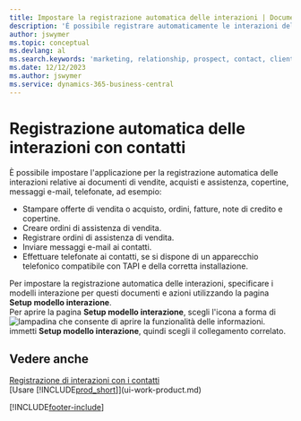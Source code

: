 ```yaml
---
title: Impostare la registrazione automatica delle interazioni | Documenti Microsoft
description: 'È possibile registrare automaticamente le interazioni del client o clienti, ad esempio, per le vendite, acquisti e documenti di assistenza o telefonate.'
author: jswymer
ms.topic: conceptual
ms.devlang: al
ms.search.keywords: 'marketing, relationship, prospect, contact, client, customer'
ms.date: 12/12/2023
ms.author: jswymer
ms.service: dynamics-365-business-central
---
```

# Registrazione automatica delle interazioni con contatti
È possibile impostare l'applicazione per la registrazione automatica delle interazioni relative ai documenti di vendite, acquisti e assistenza, copertine, messaggi e-mail, telefonate, ad esempio:

* Stampare offerte di vendita o acquisto, ordini, fatture, note di credito e copertine.
* Creare ordini di assistenza di vendita.
* Registrare ordini di assistenza di vendita.
* Inviare messaggi e-mail ai contatti.
* Effettuare telefonate ai contatti, se si dispone di un apparecchio telefonico compatibile con TAPI e della corretta installazione.

Per impostare la registrazione automatica delle interazioni, specificare i modelli interazione per questi documenti e azioni utilizzando la pagina **Setup modello interazione**.  
Per aprire la pagina **Setup modello interazione**, scegli l'icona a forma di ![lampadina che consente di aprire la funzionalità delle informazioni.](media/ui-search/search_small.png "Informazioni sull'operazione che si desidera eseguire") immetti **Setup modello interazione**, quindi scegli il collegamento correlato.

## Vedere anche
[Registrazione di interazioni con i contatti](marketing-interactions.md)  
[Usare [!INCLUDE[prod_short](includes/prod_short.md)]](ui-work-product.md)  


[!INCLUDE[footer-include](includes/footer-banner.md)]